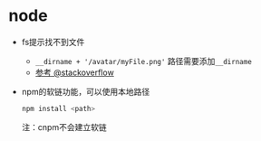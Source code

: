 # node

* fs提示找不到文件
  * `__dirname + '/avatar/myFile.png'` 路径需要添加`__dirname`
  * [参考 @stackoverflow](https://stackoverflow.com/questions/34811222/writefile-no-such-file-or-directory)

* npm的软链功能，可以使用本地路径
  
  ```js
  npm install <path>
  ```

  注：cnpm不会建立软链
